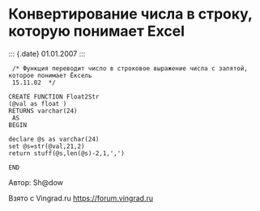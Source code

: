 Конвертирование числа в строку, которую понимает Excel
======================================================

::: {.date}
01.01.2007
:::

     /* Функция переводит число в строковое выражение числа с запятой, которое понимает Ёксель
     15.11.02  */
     
    CREATE FUNCTION Float2Str
    (@val as float )
    RETURNS varchar(24)
     AS  
    BEGIN 
     
    declare @s as varchar(24)
    set @s=str(@val,21,2)
    return stuff(@s,len(@s)-2,1,',')
     
    END

Автор: Sh\@dow

Взято с Vingrad.ru <https://forum.vingrad.ru>
